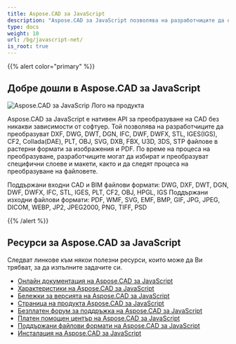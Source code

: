 ```yaml
---
title: Aspose.CAD за JavaScript
description: "Aspose.CAD за JavaScript позволява на разработчиците да отварят, четат и обработват AutoCAD DWG, DXF, DWT и други CAD и BIM файлови формати, като: DGN, DWF, DWFX, IFC, STL, IGES, PLT, CF2, OBJ, HPGL, IGS."
type: docs
weight: 10
url: /bg/javascript-net/
is_root: true
---
```


{{% alert color="primary" %}}

## **Добре дошли в Aspose.CAD за JavaScript**

![Aspose.CAD за JavaScrip Лого на продукта](home_1.png)

Aspose.CAD за JavaScript е нативен API за преобразуване на CAD без никакви зависимости от софтуер. Той позволява на разработчиците да преобразуват DXF, DWG, DWT, DGN, IFC, DWF, DWFX, STL, IGES(IGS), CF2, Collada(DAE), PLT, OBJ, SVG, DXB, FBX, U3D, 3DS, STP файлове в растерни формати за изображения и PDF. 
По време на процеса на преобразуване, разработчиците могат да избират и преобразуват специфични слоеве и макети, както и да следят процеса на преобразуване на файловете.

Поддържани входни CAD и BIM файлови формати: DWG, DXF, DWT, DGN, DWF, DWFX, IFC, STL, IGES, PLT, CF2, OBJ, HPGL, IGS
Поддържани изходни файлови формати: PDF, WMF, SVG, EMF, BMP, GIF, JPG, JPEG, DICOM, WEBP, JP2, JPEG2000, PNG, TIFF, PSD

{{% /alert %}}

## **Ресурси за Aspose.CAD за JavaScript**

Следват линкове към някои полезни ресурси, които може да Ви трябват, за да изпълните задачите си.

- [Онлайн документация на Aspose.CAD за JavaScript](/cad/javascript-net/)
- [Характеристики на Aspose.CAD за JavaScript](/cad/javascript-net/features/)
- [Бележки за версията на Aspose.CAD за JavaScript](https://releases.aspose.com/cad/javascript-net/release-notes/)
- [Страница на продукта Aspose.CAD за JavaScript](https://products.aspose.com/cad/javascript-net/)
- [Безплатен форум за поддръжка на Aspose.CAD за JavaScript](https://forum.aspose.com/c/cad/19)
- [Платен помощен център на Aspose.CAD за JavaScript](https://helpdesk.aspose.com/)
- [Поддържани файлови формати на Aspose.CAD за JavaScript](/cad/javascript-net/supported-file-formats/)
- [Инсталация на Aspose.CAD за JavaScript](/cad/javascript-net/installation/)
